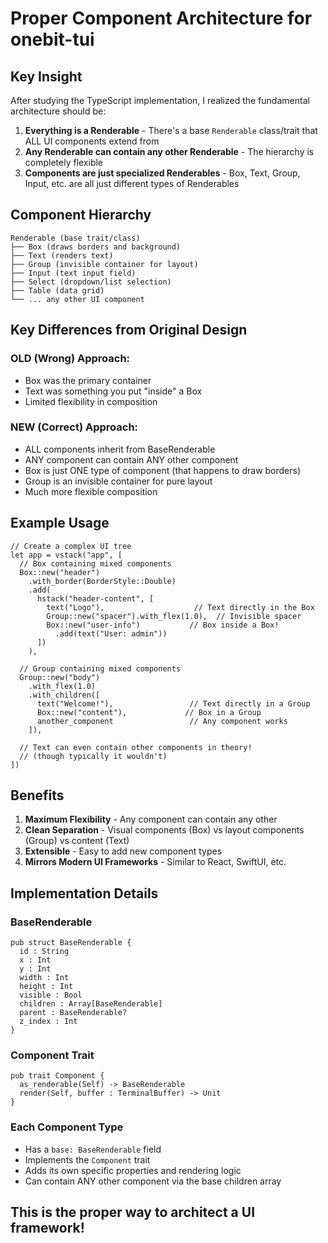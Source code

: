 # Proper Component Architecture for onebit-tui

## Key Insight

After studying the TypeScript implementation, I realized the fundamental architecture should be:

1. **Everything is a Renderable** - There's a base `Renderable` class/trait that ALL UI components extend from
2. **Any Renderable can contain any other Renderable** - The hierarchy is completely flexible
3. **Components are just specialized Renderables** - Box, Text, Group, Input, etc. are all just different types of Renderables

## Component Hierarchy

```
Renderable (base trait/class)
├── Box (draws borders and background)
├── Text (renders text)
├── Group (invisible container for layout)
├── Input (text input field)
├── Select (dropdown/list selection)
├── Table (data grid)
└── ... any other UI component
```

## Key Differences from Original Design

### OLD (Wrong) Approach:

- Box was the primary container
- Text was something you put "inside" a Box
- Limited flexibility in composition

### NEW (Correct) Approach:

- ALL components inherit from BaseRenderable
- ANY component can contain ANY other component
- Box is just ONE type of component (that happens to draw borders)
- Group is an invisible container for pure layout
- Much more flexible composition

## Example Usage

```moonbit
// Create a complex UI tree
let app = vstack("app", [
  // Box containing mixed components
  Box::new("header")
    .with_border(BorderStyle::Double)
    .add(
      hstack("header-content", [
        text("Logo"),                    // Text directly in the Box
        Group::new("spacer").with_flex(1.0),  // Invisible spacer
        Box::new("user-info")           // Box inside a Box!
          .add(text("User: admin"))
      ])
    ),

  // Group containing mixed components
  Group::new("body")
    .with_flex(1.0)
    .with_children([
      text("Welcome!"),                 // Text directly in a Group
      Box::new("content"),             // Box in a Group
      another_component                 // Any component works
    ]),

  // Text can even contain other components in theory!
  // (though typically it wouldn't)
])
```

## Benefits

1. **Maximum Flexibility** - Any component can contain any other
2. **Clean Separation** - Visual components (Box) vs layout components (Group) vs content (Text)
3. **Extensible** - Easy to add new component types
4. **Mirrors Modern UI Frameworks** - Similar to React, SwiftUI, etc.

## Implementation Details

### BaseRenderable

```moonbit
pub struct BaseRenderable {
  id : String
  x : Int
  y : Int
  width : Int
  height : Int
  visible : Bool
  children : Array[BaseRenderable]
  parent : BaseRenderable?
  z_index : Int
}
```

### Component Trait

```moonbit
pub trait Component {
  as_renderable(Self) -> BaseRenderable
  render(Self, buffer : TerminalBuffer) -> Unit
}
```

### Each Component Type

- Has a `base: BaseRenderable` field
- Implements the `Component` trait
- Adds its own specific properties and rendering logic
- Can contain ANY other component via the base children array

## This is the proper way to architect a UI framework!
